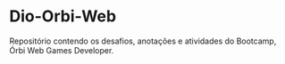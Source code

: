 # Dio-Orbi-Web
Repositório contendo os desafios, anotações e atividades do Bootcamp, Órbi Web Games Developer.
